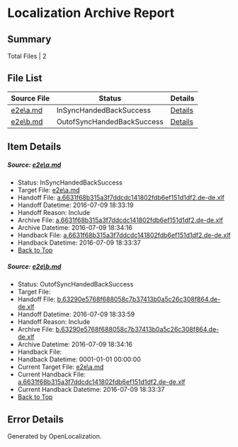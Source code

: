 # <a name='report-top'></a> Localization Archive Report

## Summary
 Total Files | 2

## File List
 Source File | Status | Details 
 ----------- | ------ | ------- 
 [e2e\a.md](https://github.com/OpenLocalizationTestOrg/oltest/blob/c3bd2edbd4a1473686f48409c7bef70a8cbf5a19/e2e/a.md) | InSyncHandedBackSuccess | [Details](#63f4dee6c77ecbea5a02c1affbbb161b5d8995621)
 [e2e\b.md](https://github.com/OpenLocalizationTestOrg/oltest/blob/36eba28706fd99017cc707aaf14f734c26cfe2f6/e2e/b.md) | OutofSyncHandedBackSuccess | [Details](#5f056c64208eda683ebe52e749695986dc3b18dc2)

## Item Details
##### <a name='63f4dee6c77ecbea5a02c1affbbb161b5d8995621'></a> Source: [e2e\a.md](https://github.com/OpenLocalizationTestOrg/oltest/blob/c3bd2edbd4a1473686f48409c7bef70a8cbf5a19/e2e/a.md)
* Status: InSyncHandedBackSuccess
* Target File: [e2e\a.md](https://github.com/OpenLocalizationTestOrg/oltest-dede-fly/blob/65ac4f31d4be8f28f9a313e5591d4eb8ea93cd74/e2e/a.md)
* Handoff File: [a.6631f68b315a3f7ddcdc141802fdb6ef151d1df2.de-de.xlf](https://github.com/OpenLocalizationTestOrg/olhandoff-e2e/blob/9d0d27ecfb01ccd286dde545170ae070a932ddcd/ol-handoff/OpenLocalizationTestOrg/oltest-dede-fly/ci/ht/a.6631f68b315a3f7ddcdc141802fdb6ef151d1df2.de-de.xlf)
* Handoff Datetime: 2016-07-09 18:33:19
* Handoff Reason: Include
* Archive File: [a.6631f68b315a3f7ddcdc141802fdb6ef151d1df2.de-de.xlf](https://github.com/OpenLocalizationTestOrg/olhandoff-e2e/blob/16f9c4edf697595d387e52417553ee1bcf31ce2f/ol-archive/OpenLocalizationTestOrg/oltest-dede-fly/ci/ht/a.6631f68b315a3f7ddcdc141802fdb6ef151d1df2.de-de.xlf)
* Archive Datetime: 2016-07-09 18:34:16
* Handback File: [a.6631f68b315a3f7ddcdc141802fdb6ef151d1df2.de-de.xlf](https://github.com/OpenLocalizationTestOrg/olhandback-e2e/blob/aa870365c869c59c5fa8c8493a6a25eb9e77f64d/ol-handback/OpenLocalizationTestOrg/oltest-dede-fly/ci/ht/a.6631f68b315a3f7ddcdc141802fdb6ef151d1df2.de-de.xlf)
* Handback Datetime: 2016-07-09 18:33:37
* [Back to Top](#report-top)

##### <a name='5f056c64208eda683ebe52e749695986dc3b18dc2'></a> Source: [e2e\b.md](https://github.com/OpenLocalizationTestOrg/oltest/blob/36eba28706fd99017cc707aaf14f734c26cfe2f6/e2e/b.md)
* Status: OutofSyncHandedBackSuccess
* Target File: 
* Handoff File: [b.63290e5768f688058c7b37413b0a5c26c308f864.de-de.xlf](https://github.com/OpenLocalizationTestOrg/olhandoff-e2e/blob/38efa0fb1799bad963dce9684ed815010ae785ba/ol-handoff/OpenLocalizationTestOrg/oltest-dede-fly/ci/ht/b.63290e5768f688058c7b37413b0a5c26c308f864.de-de.xlf)
* Handoff Datetime: 2016-07-09 18:33:59
* Handoff Reason: Include
* Archive File: [b.63290e5768f688058c7b37413b0a5c26c308f864.de-de.xlf](https://github.com/OpenLocalizationTestOrg/olhandoff-e2e/blob/16f9c4edf697595d387e52417553ee1bcf31ce2f/ol-archive/OpenLocalizationTestOrg/oltest-dede-fly/ci/ht/b.63290e5768f688058c7b37413b0a5c26c308f864.de-de.xlf)
* Archive Datetime: 2016-07-09 18:34:16
* Handback File: 
* Handback Datetime: 0001-01-01 00:00:00
* Current Target File: [e2e\a.md](https://github.com/OpenLocalizationTestOrg/oltest-dede-fly/blob/65ac4f31d4be8f28f9a313e5591d4eb8ea93cd74/e2e/a.md)
* Current Handback File: [a.6631f68b315a3f7ddcdc141802fdb6ef151d1df2.de-de.xlf](https://github.com/OpenLocalizationTestOrg/olhandback-e2e/blob/aa870365c869c59c5fa8c8493a6a25eb9e77f64d/ol-handback/OpenLocalizationTestOrg/oltest-dede-fly/ci/ht/a.6631f68b315a3f7ddcdc141802fdb6ef151d1df2.de-de.xlf)
* Current Handback Datetime: 2016-07-09 18:33:37
* [Back to Top](#report-top)


## Error Details

Generated by OpenLocalization.
